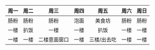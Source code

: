 | 周一 | 周二 |     周三     | 周四 |    周五     | 周六 | 周日 |
| :--: | :--: | :----------: | :--: | :---------: | :--: | :--: |
| 肠粉 | 肠粉 |     肠粉     | 泡面 |   美食坊    | 肠粉 | 肠粉 |
| 一楼 | 扒饭 |     一楼     | 一楼 |    扒饭     | 一楼 | 一楼 |
| 一楼 | 一楼 | 二楼意面窗口 | 一楼 | 三楼/出去吃 | 一楼 | 一楼 |

